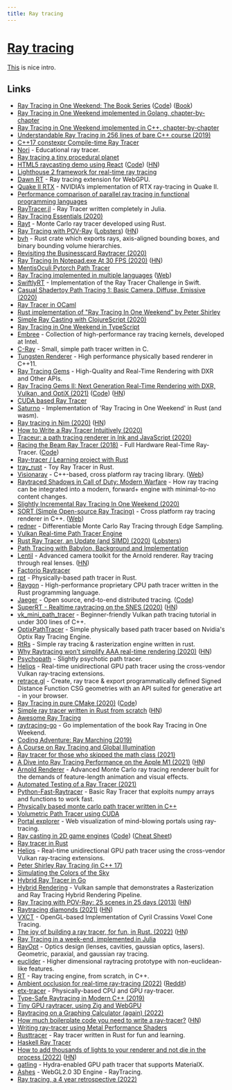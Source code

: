 ```yaml
---
title: Ray tracing
---
```


# [Ray tracing](<https://en.wikipedia.org/wiki/Ray_tracing_(graphics)>)

[This](https://blog.singleton.io/posts/2022-01-02-raytracing-with-rust/) is nice intro.

## Links

- [Ray Tracing in One Weekend: The Book Series](https://raytracing.github.io/) ([Code](https://github.com/raytracing/raytracing.github.io/)) ([Book](https://raytracing.github.io/books/RayTracingInOneWeekend.html))
- [Ray Tracing in One Weekend implemented in Golang, chapter-by-chapter](https://github.com/hunterloftis/oneweekend)
- [Ray Tracing in One Weekend implemented in C++, chapter-by-chapter](https://github.com/utilForever/ray-tracing-in-one-weekend-cpp)
- [Understandable Ray Tracing in 256 lines of bare C++ course (2019)](https://github.com/ssloy/tinyraytracer)
- [C++17 constexpr Compile-time Ray Tracer](https://github.com/tcbrindle/raytracer.hpp)
- [Nori](https://github.com/wjakob/nori) - Educational ray tracer.
- [Ray tracing a tiny procedural planet](http://casual-effects.com/research/McGuire2019ProcGen/McGuire2019ProcGen.pdf)
- [HTML5 raycasting demo using React](https://ahuth.github.io/raycast/) ([Code](https://github.com/ahuth/raycast)) ([HN](https://news.ycombinator.com/item?id=22725275))
- [Lighthouse 2 framework for real-time ray tracing](https://github.com/jbikker/lighthouse2)
- [Dawn RT](https://github.com/maierfelix/dawn-ray-tracing) - Ray tracing extension for WebGPU.
- [Quake II RTX](https://github.com/NVIDIA/Q2RTX) - NVIDIA’s implementation of RTX ray-tracing in Quake II.
- [Performance comparison of parallel ray tracing in functional programming languages](https://github.com/athas/raytracers)
- [RayTracer.jl](https://github.com/avik-pal/RayTracer.jl) - Ray Tracer written completely in Julia.
- [Ray Tracing Essentials (2020)](https://www.youtube.com/playlist?list=PL5B692fm6--sgm8Uiava0IIvUojjFOCSR)
- [Rayt](https://github.com/Dalamar42/rayt) - Monte Carlo ray tracer developed using Rust.
- [Ray Tracing with POV-Ray](https://github.com/spcask/pov-ray-tracing) ([Lobsters](https://lobste.rs/s/qczs5u/ray_tracing_with_pov_ray_25_scenes_25_days)) ([HN](https://news.ycombinator.com/item?id=23042993))
- [bvh](https://github.com/svenstaro/bvh) - Rust crate which exports rays, axis-aligned bounding boxes, and binary bounding volume hierarchies.
- [Revisiting the Businesscard Raytracer (2020)](http://fabiensanglard.net/revisiting_the_businesscard_raytracer/index.html)
- [Ray Tracing In Notepad.exe At 30 FPS (2020)](http://kylehalladay.com/blog/2020/05/20/Rendering-With-Notepad.html) ([HN](https://news.ycombinator.com/item?id=23246221))
- [MentisOculi Pytorch Path Tracer](https://github.com/mmirman/MentisOculi)
- [Ray Tracing implemented in multiple languages](https://github.com/matt77hias/smallpt) ([Web](http://www.kevinbeason.com/smallpt/))
- [SwiftlyRT](https://github.com/sbehnke/SwiftlyRT) - Implementation of the Ray Tracer Challenge in Swift.
- [Casual Shadertoy Path Tracing 1: Basic Camera, Diffuse, Emissive (2020)](https://blog.demofox.org/2020/05/25/casual-shadertoy-path-tracing-1-basic-camera-diffuse-emissive/)
- [Ray Tracer in OCaml](https://github.com/Kamirus/ray-tracer)
- [Rust implementation of "Ray Tracing In One Weekend" by Peter Shirley](https://github.com/jorendorff/rust-raytrace)
- [Simple Ray Casting with ClojureScript (2020)](https://andreyorst.gitlab.io/posts/2020-06-04-simple-ray-casting-with-clojurescript/)
- [Ray Tracing in One Weekend in TypeScript](https://github.com/ahuth/raytrace2)
- [Embree](https://github.com/embree/embree) - Collection of high-performance ray tracing kernels, developed at Intel.
- [C-Ray](https://github.com/VKoskiv/c-ray) - Small, simple path tracer written in C.
- [Tungsten Renderer](https://github.com/tunabrain/tungsten) - High performance physically based renderer in C++11.
- [Ray Tracing Gems](http://www.realtimerendering.com/raytracinggems/rtg/index.html) - High-Quality and Real-Time Rendering with DXR and Other APIs.
- [Ray Tracing Gems II: Next Generation Real-Time Rendering with DXR, Vulkan, and OptiX (2021)](https://developer.nvidia.com/blog/ray-tracing-gems-ii-available-today-as-free-digital-download/) ([Code](https://github.com/Apress/Ray-Tracing-Gems-II)) ([HN](https://news.ycombinator.com/item?id=28064615))
- [CUDA based Ray Tracer](https://github.com/xlnx/cuda-raytracer)
- [Saturno](https://github.com/alvarosan/saturno) - Implementation of 'Ray Tracing in One Weekend' in Rust (and wasm).
- [Ray tracing in Nim (2020)](https://nim-lang.org/blog/2020/06/30/ray-tracing-in-nim.html) ([HN](https://news.ycombinator.com/item?id=23707286))
- [How to Write a Ray Tracer Intuitively (2020)](https://blog.scottlogic.com/2020/03/10/raytracer-how-to.html)
- [Traceur: a path tracing renderer in Ink and JavaScript (2020)](https://dotink.co/posts/traceur/)
- [Racing the Beam Ray Tracer (2018)](https://tomverbeure.github.io/rtl/2018/11/26/Racing-the-Beam-Ray-Tracer.html) - Full Hardware Real-Time Ray-Tracer. ([Code](https://github.com/tomverbeure/rt))
- [Ray-tracer / Learning project with Rust](https://github.com/qu4k/rain)
- [tray_rust](https://github.com/Twinklebear/tray_rust) - Toy Ray Tracer in Rust.
- [Visionaray](https://github.com/szellmann/visionaray) - C++-based, cross platform ray tracing library. ([Web](https://vis.uni-koeln.de/forschung/software-visionaray))
- [Raytraced Shadows in Call of Duty: Modern Warfare](https://www.activision.com/cdn/research/Raytraced_Shadows_in_Call_of_Duty_Modern_Warfare.pdf) - How ray tracing can be integrated into a modern, forward+ engine with minimal-to-no content changes.
- [Slightly Incremental Ray Tracing In One Weekend (2020)](https://www.peterstefek.me/incr-ray-tracer.html)
- [SORT (Simple Open-source Ray Tracing)](https://github.com/JiayinCao/SORT) - Cross platform ray tracing renderer in C++. ([Web](https://sort-renderer.com/))
- [redner](https://github.com/BachiLi/redner) - Differentiable Monte Carlo Ray Tracing through Edge Sampling.
- [Vulkan Real-time Path Tracer Engine](https://github.com/Zielon/PBRVulkan)
- [Rust Ray Tracer, an Update (and SIMD) (2020)](https://siliconsprawl.com/2020/11/06/simd-ray-tracer.html) ([Lobsters](https://lobste.rs/s/kpfbis/rust_ray_tracer_update_simd))
- [Path Tracing with Babylon, Background and Implementation](https://forum.babylonjs.com/t/path-tracing-with-babylon-background-and-implementation/12832)
- [Lentil](https://www.lentil.xyz/) - Advanced camera toolkit for the Arnold renderer. Ray tracing through real lenses. ([HN](https://news.ycombinator.com/item?id=25045034))
- [Factorio Raytracer](https://twitter.com/notch/status/1328335971176370181)
- [rpt](https://github.com/ekzhang/rpt) - Physically-based path tracer in Rust.
- [Raygon](https://github.com/raygon-renderer/readme) - High-performance proprietary CPU path tracer written in the Rust programming language.
- [Jaeger](https://www.jaegertracing.io/) - Open source, end-to-end distributed tracing. ([Code](https://github.com/jaegertracing/jaeger))
- [SuperRT - Realtime raytracing on the SNES (2020)](https://www.shironekolabs.com/posts/superrt/) ([HN](https://news.ycombinator.com/item?id=25431203))
- [vk_mini_path_tracer](https://github.com/nvpro-samples/vk_mini_path_tracer) - Beginner-friendly Vulkan path tracing tutorial in under 300 lines of C++.
- [OptixPathTracer](https://github.com/knightcrawler25/Optix-PathTracer) - Simple physically based path tracer based on Nvidia's Optix Ray Tracing Engine.
- [RtRs](https://github.com/universome/rtrs) - Simple ray tracing & rasterization engine written in rust.
- [Why Raytracing won't simplify AAA real-time rendering (2020)](http://c0de517e.blogspot.com/2020/12/why-raytracing-wont-simplify-aaa-real.html) ([HN](https://news.ycombinator.com/item?id=25557354))
- [Psychopath](https://github.com/cessen/psychopath) - Slightly psychotic path tracer.
- [Helios](https://github.com/diharaw/Helios) - Real-time unidirectional GPU path tracer using the cross-vendor Vulkan ray-tracing extensions.
- [retrace.gl](https://github.com/stasilo/retrace.gl) - Create, ray trace & export programmatically defined Signed Distance Function CSG geometries with an API suited for generative art - in your browser.
- [Ray Tracing in pure CMake (2020)](https://64.github.io/cmake-raytracer/) ([Code](https://github.com/64/cmake-raytracer))
- [Simple ray tracer written in Rust from scratch](https://github.com/dranikpg/simple-rays) ([HN](https://news.ycombinator.com/item?id=26143837))
- [Awesome Ray Tracing](https://github.com/dannyfritz/awesome-ray-tracing)
- [raytracing-go](https://github.com/y-taka-23/raytracing-go) - Go implementation of the book Ray Tracing in One Weekend.
- [Coding Adventure: Ray Marching (2019)](https://www.youtube.com/watch?v=Cp5WWtMoeKg)
- [A Course on Ray Tracing and Global Illumination](https://users.cg.tuwien.ac.at/zsolnai/gfx/rendering-course/)
- [Ray tracer for those who skipped the math class (2021)](https://zserge.com/posts/raytracer/)
- [A Dive into Ray Tracing Performance on the Apple M1 (2021)](https://www.willusher.io/graphics/2020/12/20/rt-dive-m1) ([HN](https://news.ycombinator.com/item?id=27340555))
- [Arnold Renderer](https://www.arnoldrenderer.com/) - Advanced Monte Carlo ray tracing renderer built for the demands of feature-length animation and visual effects.
- [Automated Testing of a Ray Tracer (2021)](https://16bpp.net/blog/post/automated-testing-of-a-ray-tracer/)
- [Python-Fast-Raytracer](https://github.com/rafael-fuente/Python-Raytracer) - Basic Ray Tracer that exploits numpy arrays and functions to work fast.
- [Physically based monte carlo path tracer written in C++](https://github.com/amanshenoy/ray-tracer)
- [Volumetric Path Tracer using CUDA](https://github.com/sergeneren/Volumetric-Path-Tracer)
- [Portal explorer](https://github.com/optozorax/portal) - Web visualization of mind-blowing portals using ray-tracing.
- [Ray casting in 2D game engines](https://sszczep.github.io/ray-casting-in-2d-game-engines/) ([Code](https://github.com/sszczep/ray-casting-in-2d-game-engines)) ([Cheat Sheet](https://sszczep.github.io/ray-casting-in-2d-game-engines/cheatsheet.html))
- [Ray tracer in Rust](https://github.com/brundonsmith/raytracer)
- [Helios](https://github.com/diharaw/Helios) - Real-time unidirectional GPU path tracer using the cross-vendor Vulkan ray-tracing extensions.
- [Peter Shirley Ray Tracing (in C++ 17)](https://github.com/define-private-public/PSRayTracing)
- [Simulating the Colors of the Sky](https://www.scratchapixel.com/lessons/procedural-generation-virtual-worlds/simulating-sky)
- [Hybrid Ray Tracer in Go](https://github.com/KevinTchokodeu/Hybrid-Ray-Tracer)
- [Hybrid Rendering](https://github.com/diharaw/HybridRendering) - Vulkan sample that demonstrates a Rasterization and Ray Tracing Hybrid Rendering Pipeline.
- [Ray Tracing with POV-Ray: 25 scenes in 25 days (2013)](https://github.com/spcask/pov-ray-tracing) ([HN](https://news.ycombinator.com/item?id=29513332))
- [Raytracing diamonds (2021)](https://11011110.github.io/blog/2021/12/23/raytracing-diamonds.html) ([HN](https://news.ycombinator.com/item?id=29695281))
- [VXCT](https://github.com/Helliaca/VXCT) - OpenGL-based Implementation of Cyril Crassins Voxel Cone Tracing.
- [The joy of building a ray tracer, for fun, in Rust. (2022)](https://blog.singleton.io/posts/2022-01-02-raytracing-with-rust/) ([HN](https://news.ycombinator.com/item?id=29791142))
- [Ray Tracing in a week-end, implemented in Julia](https://github.com/claforte/RayTracingWeekend.jl)
- [RayOpt](https://github.com/quartiq/rayopt) - Optics design (lenses, cavities, gaussian optics, lasers). Geometric, paraxial, and gaussian ray tracing.
- [euclider](https://github.com/Limeth/euclider) - Higher dimensional raytracing prototype with non-euclidean-like features.
- [RT](https://github.com/mustafaquraish/rt) - Ray tracing engine, from scratch, in C++.
- [Ambient occlusion for real-time ray-tracing (2022)](http://www.alexisbreust.fr/2022-ray-tracing-in-10ms-ambient-occlusion.html) ([Reddit](https://www.reddit.com/r/GraphicsProgramming/comments/skjfxd/ambient_occlusion_for_realtime_raytracing/))
- [etx-tracer](https://github.com/sergeyreznik/etx-tracer) - Physically-based CPU and GPU ray-tracer.
- [Type-Safe Raytracing in Modern C++ (2019)](https://ajeetdsouza.github.io/blog/posts/type-safe-raytracing-in-modern-cpp/)
- [Tiny GPU raytracer, using Zig and WebGPU](https://github.com/mkeeter/rayray)
- [Raytracing on a Graphing Calculator (again) (2022)](https://www.youtube.com/watch?v=rY413t5fArw)
- [How much boilerplate code you need to write a ray-tracer?](https://sergeyreznik.github.io/rtcode/index.html) ([HN](https://news.ycombinator.com/item?id=30378900))
- [Writing ray-tracer using Metal Performance Shaders](https://sergeyreznik.github.io/metal-ray-tracer/index.html)
- [Rusttracer](https://github.com/k0nserv/rusttracer) - Ray tracer written in Rust for fun and learning.
- [Haskell Ray Tracer](https://github.com/micahcantor/haskell-raytracer)
- [How to add thousands of lights to your renderer and not die in the process (2022)](http://www.zyanidelab.com/how-to-add-thousands-of-lights-to-your-renderer/) ([HN](https://news.ycombinator.com/item?id=30795858))
- [gatling](https://github.com/pablode/gatling) - Hydra-enabled GPU path tracer that supports MaterialX.
- [Ashes](https://github.com/but0n/Ashes) - WebGL2.0 3D Engine - RayTracing.
- [Ray tracing, a 4 year retrospective (2022)](https://interplayoflight.wordpress.com/2022/04/09/raytracing-a-4-year-retrospective/)